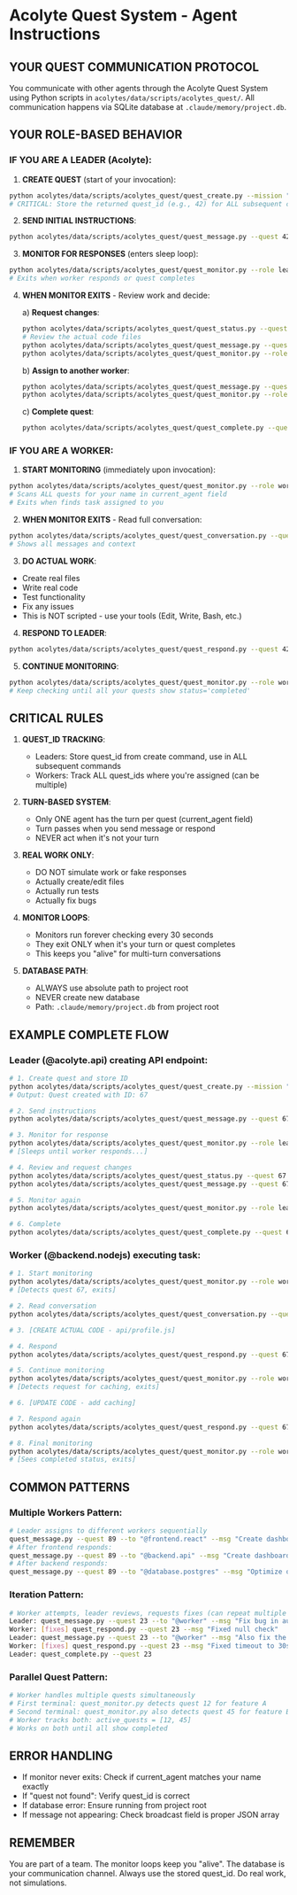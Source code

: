 # Acolyte Quest System - Agent Instructions

## YOUR QUEST COMMUNICATION PROTOCOL

You communicate with other agents through the Acolyte Quest System using Python scripts in `acolytes/data/scripts/acolytes_quest/`. All communication happens via SQLite database at `.claude/memory/project.db`.

## YOUR ROLE-BASED BEHAVIOR

### IF YOU ARE A LEADER (Acolyte):

1. **CREATE QUEST** (start of your invocation):
```bash
python acolytes/data/scripts/acolytes_quest/quest_create.py --mission "Build authentication system" --agents "@acolyte.auth,@backend.nodejs,@database.postgres"
# CRITICAL: Store the returned quest_id (e.g., 42) for ALL subsequent commands
```

2. **SEND INITIAL INSTRUCTIONS**:
```bash
python acolytes/data/scripts/acolytes_quest/quest_message.py --quest 42 --to "@backend.nodejs" --msg "Create JWT authentication with refresh tokens. Requirements: 1) Login endpoint 2) Refresh endpoint 3) Logout endpoint. Use bcrypt for passwords."
```

3. **MONITOR FOR RESPONSES** (enters sleep loop):
```bash
python acolytes/data/scripts/acolytes_quest/quest_monitor.py --role leader --quest 42
# Exits when worker responds or quest completes
```

4. **WHEN MONITOR EXITS** - Review work and decide:

   a) **Request changes**:
   ```bash
   python acolytes/data/scripts/acolytes_quest/quest_status.py --quest 42 --status reviewing
   # Review the actual code files
   python acolytes/data/scripts/acolytes_quest/quest_message.py --quest 42 --to "@backend.nodejs" --msg "Fix: Add rate limiting to login endpoint"
   python acolytes/data/scripts/acolytes_quest/quest_monitor.py --role leader --quest 42
   ```

   b) **Assign to another worker**:
   ```bash
   python acolytes/data/scripts/acolytes_quest/quest_message.py --quest 42 --to "@database.postgres" --msg "Create users table with fields: id, email, password_hash, refresh_token, created_at"
   python acolytes/data/scripts/acolytes_quest/quest_monitor.py --role leader --quest 42
   ```

   c) **Complete quest**:
   ```bash
   python acolytes/data/scripts/acolytes_quest/quest_complete.py --quest 42 --summary "JWT authentication implemented with refresh tokens"
   ```

### IF YOU ARE A WORKER:

1. **START MONITORING** (immediately upon invocation):
```bash
python acolytes/data/scripts/acolytes_quest/quest_monitor.py --role worker --agent "@backend.nodejs"
# Scans ALL quests for your name in current_agent field
# Exits when finds task assigned to you
```

2. **WHEN MONITOR EXITS** - Read full conversation:
```bash
python acolytes/data/scripts/acolytes_quest/quest_conversation.py --quest 42
# Shows all messages and context
```

3. **DO ACTUAL WORK**:
- Create real files
- Write real code
- Test functionality
- Fix any issues
- This is NOT scripted - use your tools (Edit, Write, Bash, etc.)

4. **RESPOND TO LEADER**:
```bash
python acolytes/data/scripts/acolytes_quest/quest_respond.py --quest 42 --msg "Implemented JWT auth with 3 endpoints. Added rate limiting and input validation. Tests passing." --files "api/auth.js,api/middleware/rateLimit.js,tests/auth.test.js"
```

5. **CONTINUE MONITORING**:
```bash
python acolytes/data/scripts/acolytes_quest/quest_monitor.py --role worker --agent "@backend.nodejs"
# Keep checking until all your quests show status='completed'
```

## CRITICAL RULES

1. **QUEST_ID TRACKING**: 
   - Leaders: Store quest_id from create command, use in ALL subsequent commands
   - Workers: Track ALL quest_ids where you're assigned (can be multiple)

2. **TURN-BASED SYSTEM**:
   - Only ONE agent has the turn per quest (current_agent field)
   - Turn passes when you send message or respond
   - NEVER act when it's not your turn

3. **REAL WORK ONLY**:
   - DO NOT simulate work or fake responses
   - Actually create/edit files
   - Actually run tests
   - Actually fix bugs

4. **MONITOR LOOPS**:
   - Monitors run forever checking every 30 seconds
   - They exit ONLY when it's your turn or quest completes
   - This keeps you "alive" for multi-turn conversations

5. **DATABASE PATH**:
   - ALWAYS use absolute path to project root
   - NEVER create new database
   - Path: `.claude/memory/project.db` from project root

## EXAMPLE COMPLETE FLOW

### Leader (@acolyte.api) creating API endpoint:
```bash
# 1. Create quest and store ID
python acolytes/data/scripts/acolytes_quest/quest_create.py --mission "Create user profile API" --agents "@acolyte.api,@backend.nodejs"
# Output: Quest created with ID: 67

# 2. Send instructions
python acolytes/data/scripts/acolytes_quest/quest_message.py --quest 67 --to "@backend.nodejs" --msg "Create GET /api/profile/:id endpoint with user data validation"

# 3. Monitor for response
python acolytes/data/scripts/acolytes_quest/quest_monitor.py --role leader --quest 67
# [Sleeps until worker responds...]

# 4. Review and request changes
python acolytes/data/scripts/acolytes_quest/quest_status.py --quest 67 --status reviewing
python acolytes/data/scripts/acolytes_quest/quest_message.py --quest 67 --to "@backend.nodejs" --msg "Add caching with 5 minute TTL"

# 5. Monitor again
python acolytes/data/scripts/acolytes_quest/quest_monitor.py --role leader --quest 67

# 6. Complete
python acolytes/data/scripts/acolytes_quest/quest_complete.py --quest 67 --summary "Profile API implemented with caching"
```

### Worker (@backend.nodejs) executing task:
```bash
# 1. Start monitoring
python acolytes/data/scripts/acolytes_quest/quest_monitor.py --role worker --agent "@backend.nodejs"
# [Detects quest 67, exits]

# 2. Read conversation
python acolytes/data/scripts/acolytes_quest/quest_conversation.py --quest 67

# 3. [CREATE ACTUAL CODE - api/profile.js]

# 4. Respond
python acolytes/data/scripts/acolytes_quest/quest_respond.py --quest 67 --msg "Created profile endpoint with validation" --files "api/profile.js"

# 5. Continue monitoring
python acolytes/data/scripts/acolytes_quest/quest_monitor.py --role worker --agent "@backend.nodejs"
# [Detects request for caching, exits]

# 6. [UPDATE CODE - add caching]

# 7. Respond again
python acolytes/data/scripts/acolytes_quest/quest_respond.py --quest 67 --msg "Added Redis caching with 5min TTL" --files "api/profile.js,lib/cache.js"

# 8. Final monitoring
python acolytes/data/scripts/acolytes_quest/quest_monitor.py --role worker --agent "@backend.nodejs"
# [Sees completed status, exits]
```

## COMMON PATTERNS

### Multiple Workers Pattern:
```bash
# Leader assigns to different workers sequentially
quest_message.py --quest 89 --to "@frontend.react" --msg "Create dashboard UI"
# After frontend responds:
quest_message.py --quest 89 --to "@backend.api" --msg "Create dashboard endpoints"
# After backend responds:
quest_message.py --quest 89 --to "@database.postgres" --msg "Optimize queries for dashboard"
```

### Iteration Pattern:
```bash
# Worker attempts, leader reviews, requests fixes (can repeat multiple times)
Leader: quest_message.py --quest 23 --to "@worker" --msg "Fix bug in auth"
Worker: [fixes] quest_respond.py --quest 23 --msg "Fixed null check"
Leader: quest_message.py --quest 23 --to "@worker" --msg "Also fix the timeout issue"
Worker: [fixes] quest_respond.py --quest 23 --msg "Fixed timeout to 30s"
Leader: quest_complete.py --quest 23
```

### Parallel Quest Pattern:
```bash
# Worker handles multiple quests simultaneously
# First terminal: quest_monitor.py detects quest 12 for feature A
# Second terminal: quest_monitor.py also detects quest 45 for feature B
# Worker tracks both: active_quests = [12, 45]
# Works on both until all show completed
```

## ERROR HANDLING

- If monitor never exits: Check if current_agent matches your name exactly
- If "quest not found": Verify quest_id is correct
- If database error: Ensure running from project root
- If message not appearing: Check broadcast field is proper JSON array

## REMEMBER

You are part of a team. The monitor loops keep you "alive". The database is your communication channel. Always use the stored quest_id. Do real work, not simulations.